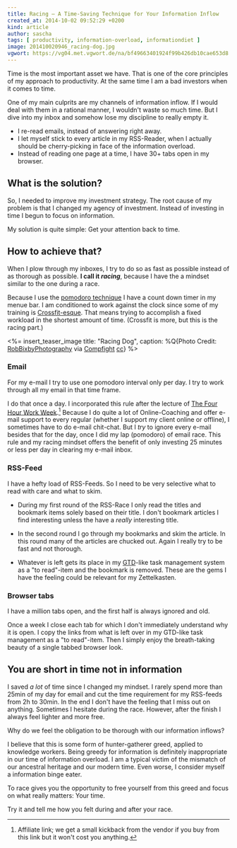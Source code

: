 ```yaml
---
title: Racing – A Time-Saving Technique for Your Information Inflow
created_at: 2014-10-02 09:52:29 +0200
kind: article
author: sascha
tags: [ productivity, information-overload, informationdiet ]
image: 201410020946_racing-dog.jpg
vgwort: https://vg04.met.vgwort.de/na/bf49663401924f99b426db10cae653d8
---
```



Time is the most important asset we have. That is one of the core principles of my approach to productivity. At the same time I am a bad investors when it comes to time. 

One of my main culprits are my channels of information inflow. If I would deal with them in a rational manner, I wouldn't waste so much time. But I dive into my inbox and somehow lose my discipline to really empty it.

- I re-read emails, instead of answering right away.
- I let myself stick to every article in my RSS-Reader, when I actually should be cherry-picking in face of the information overload. 
- Instead of reading one page at a time, I have 30+ tabs open in my browser.

## What is the solution?

So, I needed to improve my investment strategy. The root cause of my problem is that I changed my agency of investment. Instead of investing in time I begun to focus on information.

My solution is quite simple: Get your attention back to time. 

## How to achieve that?

When I plow through my inboxes, I try to do so as fast as possible instead of as thorough as possible. **I call it _racing_**, because I have the a mindset similar to the one during a race. 

Because I use the [pomodoro technique][pm] I have a count down timer in my menue bar. I am conditioned to work against the clock since some of my training is [Crossfit-esque][cf]. That means trying to accomplish a fixed workload in the shortest amount of time. (Crossfit is more, but this is the racing part.)

<%= insert_teaser_image title: "Racing Dog", caption: %Q{Photo Credit: <a href="https://www.flickr.com/photos/14580956@N08/3300814996/">RobBixbyPhotography</a> via <a href="http://compfight.com">Compfight</a> <a href="https://creativecommons.org/licenses/by/2.0/">cc</a>} %>

[pm]: http://pomodorotechnique.com/
[cf]: http://www.crossfit.com

### Email

For my e-mail I try to use one pomodoro interval only per day. I try to work through all my email in that time frame.

I do that once a day. I incorporated this rule after the lecture of [The Four Hour Work Week][fourourwork].[^aff] Because I do quite a lot of Online-Coaching and offer e-mail support to every regular (whether I support my client online or offline), I sometimes have to do e-mail chit-chat. But I *try* to ignore every e-mail besides that for the day, once I did my lap (pomodoro) of email race.  This rule and my racing mindset offers the benefit of only investing 25 minutes or less per day in clearing my e-mail inbox.

[fourourwork]: http://www.amazon.com/gp/product/0307465357/ref=as_li_tl?ie=UTF8&camp=1789&creative=390957&creativeASIN=0307465357&linkCode=as2&tag=safast03b6-20&linkId=U4GVCVVE6HIMCWDG

[^aff]: Affiliate link; we get a small kickback from the vendor if you buy from this link but it won't cost you anything.


### RSS-Feed

I have a hefty load of RSS-Feeds. So I need to be very selective what to read with care and what to skim.

- During my first round of the RSS-Race I only read the titles and bookmark items solely based on their title. I don't bookmark articles I find interesting unless the have a *really* interesting title.
- In the second round I go through my bookmarks and skim the article. In this round many of the articles are chucked out. Again I really try to be fast and not thorough.
- Whatever is left gets its place in my [GTD][gtg]-like task management system as a "to read"-item and the bookmark is removed. These are the gems I have the feeling could be relevant for my Zettelkasten.

  [gtg]: http://gettingthingsdone.com

### Browser tabs

I have a million tabs open, and the first half is always ignored and old. 

Once a week I close each tab for which I don't immediately understand why it is open. I copy the links from what is left over in my GTD-like task management as a "to read"-item. Then I simply enjoy the breath-taking beauty of a single tabbed browser look. 

## You are short in time not in information

I saved *a lot* of time since I changed my mindset. I rarely spend more than 25min of my day for email and cut the time requirement for my RSS-feeds from 2h to 30min. In the end I don't have the feeling that I miss out on anything. Sometimes I hesitate during the race. However, after the finish I always feel lighter and more free.

Why do we feel the obligation to be thorough with our information inflows? 

I believe that this is some form of hunter-gatherer greed, applied to knowledge workers. Being greedy for information is definitely inappropriate in our time of information overload. I am a typical victim of the mismatch of our ancestral heritage and our modern time. Even worse, I consider myself a information binge eater.
<!--ct: TODO an CT verlink "binge eating" post wenn fertig-->

To race gives you the opportunity to free yourself from this greed and focus on what really matters: Your time. 

Try it and tell me how you felt during and after your race.